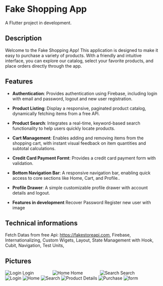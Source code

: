 # Fake Shopping App

A Flutter project in development.

## Description

Welcome to the Fake Shopping App! This application is designed to make it easy to purchase a variety of products. With a friendly and intuitive interface, you can explore our catalog, select your favorite products, and place orders directly through the app.

## Features

- **Authentication**: Provides authentication using Firebase, including login with email and password, logout and new user registration.

- **Product Listing**: Display a responsive, paginated product catalog, dynamically fetching items from a free APi.

- **Product Search**: Integrates a real-time, keyword-based search functionality to help users quickly locate products.

- **Cart Management**: Enables adding and removing items from the shopping cart, with instant visual feedback on item quantities and subtotal calculations.

- **Credit Card Payment Formt**: Provides a credit card payment form with validation.

- **Bottom Navigation Bar**: A responsive navigation bar, enabling quick access to core sections like Home, Cart, and Profile..

- **Profile Drawer**: A simple customizable profile drawer with account details and logout.

- **Features in development**
Recover Password
Register new user with image 

## Technical informations

Fetch Datas from free Api: https://fakestoreapi.com,
Firebase,
Internationalizing,
Custom Wigets,
Layout,
State Management with Hook,
Cubit,
Navigation,
Test Units,

## Pictures

<div class="box">
    <img src="lib/src/core/assets/prints/login.png" alt="Login"/>
    <span> Login </span>
</div>
<div class="box">
    <img src="lib/src/core/assets/prints/home.png" alt="Home"/>
    <span> Home </span>
</div>
<div class="box">
    <img src="lib/src/core/assets/prints/search.png" alt="Search"/>
    <span> Search</span>
</div>

<img src="lib/src/core/assets/prints/login.png" alt="Login">

<img src="lib/src/core/assets/prints/home.png" alt="Home">

<img src="lib/src/core/assets/prints/search.png" alt="Search">

<img src="lib/src/core/assets/prints/product_details.png" alt="Product Details">

<img src="lib/src/core/assets/prints/purchase.png" alt="Purchase">

<img src="lib/src/core/assets/prints/form.png" alt="form">

<style>
div.box {
	width: 150px;
	display: inline-block;
}
</style>